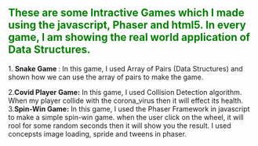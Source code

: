 <h2 style="color:green;">These are some Intractive Games which I made using the javascript, Phaser and html5. In every game,
I am showing the real world application of Data Structures.</h2>
1. <b>Snake Game </b>:
  In this game, I used Array of Pairs (Data Structures) and shown how we can use the array of pairs to make the game.

2.<b>Covid Player Game:</b>
In this game, I used Collision Detection algorithm. When my player collide with the corona_virus then it will effect its health.
3.<b>Spin-Win Game:</b>
In this game, I used the Phaser Framework in javascript to make a simple spin-win game. when the user click on the wheel, it will rool for some random
seconds then it will show you the result. I used concepsts image loading, spride and tweens in phaser.
